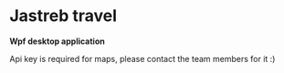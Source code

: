 # Jastreb travel

****Wpf desktop application****

Api key is required for maps, please contact the team members for it :)
